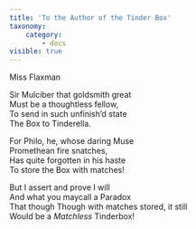 ```yaml
---
title: 'To the Author of the Tinder Box'
taxonomy:
    category:
        - docs
visible: true
---
```


<div class="author">Miss Flaxman</div>

Sir Mulciber that goldsmith great  
Must be a thoughtless fellow,  
To send in such unfinish’d state  
The Box to Tinderella.

For Philo, he, whose daring Muse  
Promethean fire snatches,  
Has quite forgotten in his haste   
To store the Box with matches!

<span data-tippy="still I’ll sing, and still I’ll say" class="green">But I assert and prove I will</span>  
And <span data-tippy="that you’ll" class="green">what you may</span>call a Paradox  
That though <span data-tippy="it may not be compleat" class="green">Though with matches stored, it still</span>  
<span data-tippy="’Tis yet" class="green">Would be</span> a _Matchless_ Tinderbox!  